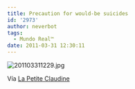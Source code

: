 ```yaml
---
title: Precaution for would-be suicides
id: '2973'
author: neverbot
tags:
  - Mundo Real™
date: 2011-03-31 12:30:11
---
```


![201103311229.jpg](./201103311229.jpg)

Vía [La Petite Claudine](http://www.lapetiteclaudine.com/archives/014882.html)